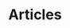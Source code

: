 ---
title: Articles
seoDescription: "A helpful library of e-commerce articles on everything from B2B and B2C to product data, supply chain integration, order fulfillment and more."
lead: "Take a look at our helpful library of e-commerce articles: giving you the information you need to work smarter, not harder. You’ll find articles on everything from B2B and B2C to product data, supply chain integration, order fulfillment and more."
menu: main
---